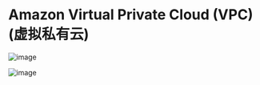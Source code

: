 # Amazon Virtual Private Cloud (VPC) (虚拟私有云) 

![image](https://user-images.githubusercontent.com/60442877/234086554-d650d7af-e6cb-4350-b181-d8dc44e239eb.png)

![image](https://user-images.githubusercontent.com/60442877/234142210-34677637-a0b2-4d2e-b129-759c93b7fa32.png)
